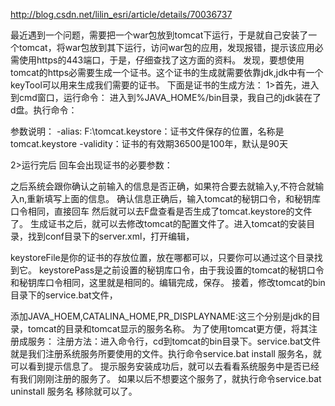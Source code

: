 http://blog.csdn.net/lilin_esri/article/details/70036737

最近遇到一个问题，需要把一个war包放到tomcat下运行，于是就自己安装了一个tomcat，将war包放到其下运行，访问war包的应用，发现报错，提示该应用必需使用https的443端口，于是，仔细查找了这方面的资料。
发现，要想使用tomcat的https必需要生成一个证书。这个证书的生成就需要依靠jdk,jdk中有一个keyTool可以用来生成我们需要的证书。
下面是证书的生成方法：
1>首先，进入到cmd窗口，运行命令：
进入到%JAVA_HOME%/bin目录，我自己的jdk装在了d盘。执行命令：

参数说明：
-alias:
F:\tomcat.keystore：证书文件保存的位置，名称是tomcat.keystore
-validity：证书的有效期36500是100年，默认是90天

2>运行完后
回车会出现证书的必要参数：

之后系统会跟你确认之前输入的信息是否正确，如果符合要去就输入y,不符合就输入n,重新填写上面的信息。
确认信息正确后，输入tomcat的秘钥口令，和秘钥库口令相同，直接回车
然后就可以去F盘查看是否生成了tomcat.keystore的文件了。
生成证书之后，就可以去修改tomcat的配置文件了。进入tomcat的安装目录，找到conf目录下的server.xml，打开编辑，

keystoreFile是你的证书的存放位置，放在哪都可以，只要你可以通过这个目录找到它。
keystorePass是之前设置的秘钥库口令，由于我设置的tomcat的秘钥口令和秘钥库口令相同，这里就是相同的。编辑完成，保存。
接着，修改tomcat的bin目录下的service.bat文件，

添加JAVA_HOEM,CATALINA_HOME,PR_DISPLAYNAME:这三个分别是jdk的目录，tomcat的目录和tomcat显示的服务名称。
为了使用tomcat更方便，将其注册成服务：
注册方法：进入命令行，cd到tomcat的bin目录下。service.bat文件就是我们注册系统服务所要使用的文件。执行命令service.bat install 服务名，就可以看到提示信息了。
提示服务安装成功后，就可以去看看系统服务中是否已经有我们刚刚注册的服务了。
如果以后不想要这个服务了，就执行命令service.bat uninstall 服务名 移除就可以了。
